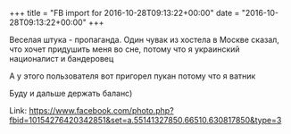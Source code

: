 +++
title = "FB import for 2016-10-28T09:13:22+00:00"
date = "2016-10-28T09:13:22+00:00"
+++

Веселая штука - пропаганда. Один чувак из хостела в Москве сказал, что хочет придушить меня во сне, потому что я украинский националист и бандеровец

А у этого пользователя вот пригорел пукан потому что я ватник

Буду и дальше держать баланс)


Link: https://www.facebook.com/photo.php?fbid=10154276420342851&set=a.55141327850.66510.630817850&type=3

